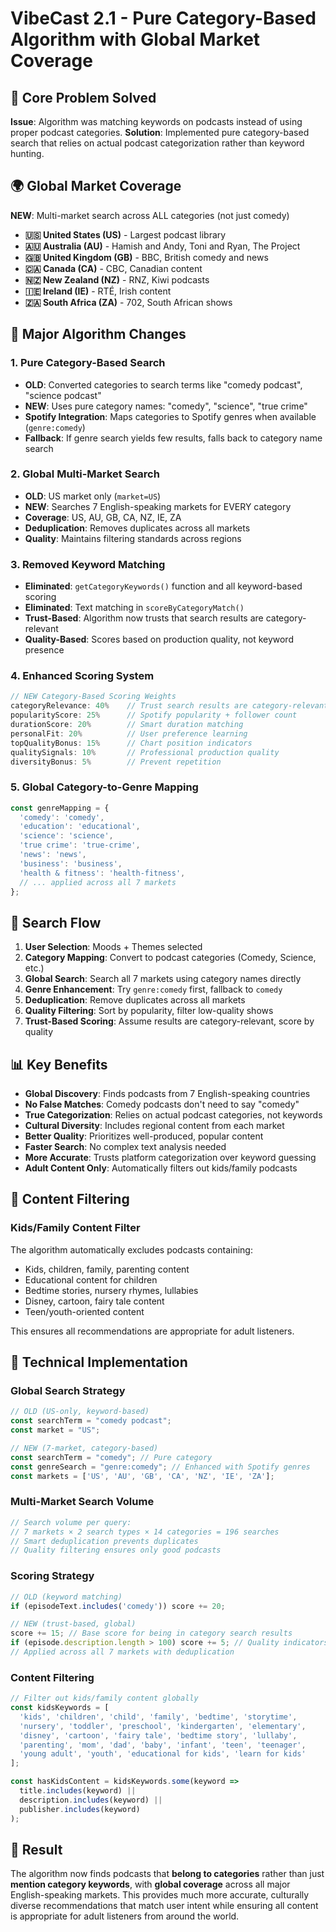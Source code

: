 # VibeCast 2.1 - Pure Category-Based Algorithm with Global Market Coverage

## 🎯 Core Problem Solved
**Issue**: Algorithm was matching keywords on podcasts instead of using proper podcast categories.
**Solution**: Implemented pure category-based search that relies on actual podcast categorization rather than keyword hunting.

## 🌍 Global Market Coverage
**NEW**: Multi-market search across ALL categories (not just comedy)
- **🇺🇸 United States (US)** - Largest podcast library
- **🇦🇺 Australia (AU)** - Hamish and Andy, Toni and Ryan, The Project
- **🇬🇧 United Kingdom (GB)** - BBC, British comedy and news
- **🇨🇦 Canada (CA)** - CBC, Canadian content
- **🇳🇿 New Zealand (NZ)** - RNZ, Kiwi podcasts
- **🇮🇪 Ireland (IE)** - RTÉ, Irish content
- **🇿🇦 South Africa (ZA)** - 702, South African shows

## 🔄 Major Algorithm Changes

### 1. **Pure Category-Based Search**
- **OLD**: Converted categories to search terms like "comedy podcast", "science podcast"
- **NEW**: Uses pure category names: "comedy", "science", "true crime"
- **Spotify Integration**: Maps categories to Spotify genres when available (`genre:comedy`)
- **Fallback**: If genre search yields few results, falls back to category name search

### 2. **Global Multi-Market Search**
- **OLD**: US market only (`market=US`)
- **NEW**: Searches 7 English-speaking markets for EVERY category
- **Coverage**: US, AU, GB, CA, NZ, IE, ZA
- **Deduplication**: Removes duplicates across all markets
- **Quality**: Maintains filtering standards across regions

### 3. **Removed Keyword Matching**
- **Eliminated**: `getCategoryKeywords()` function and all keyword-based scoring
- **Eliminated**: Text matching in `scoreByCategoryMatch()`
- **Trust-Based**: Algorithm now trusts that search results are category-relevant
- **Quality-Based**: Scores based on production quality, not keyword presence

### 4. **Enhanced Scoring System**
```typescript
// NEW Category-Based Scoring Weights
categoryRelevance: 40%    // Trust search results are category-relevant
popularityScore: 25%      // Spotify popularity + follower count
durationScore: 20%        // Smart duration matching
personalFit: 20%          // User preference learning
topQualityBonus: 15%      // Chart position indicators
qualitySignals: 10%       // Professional production quality
diversityBonus: 5%        // Prevent repetition
```

### 5. **Global Category-to-Genre Mapping**
```typescript
const genreMapping = {
  'comedy': 'comedy',
  'education': 'educational', 
  'science': 'science',
  'true crime': 'true-crime',
  'news': 'news',
  'business': 'business',
  'health & fitness': 'health-fitness',
  // ... applied across all 7 markets
};
```

## 🚀 Search Flow

1. **User Selection**: Moods + Themes selected
2. **Category Mapping**: Convert to podcast categories (Comedy, Science, etc.)
3. **Global Search**: Search all 7 markets using category names directly
4. **Genre Enhancement**: Try `genre:comedy` first, fallback to `comedy`
5. **Deduplication**: Remove duplicates across all markets
6. **Quality Filtering**: Sort by popularity, filter low-quality shows
7. **Trust-Based Scoring**: Assume results are category-relevant, score by quality

## 📊 Key Benefits

- **Global Discovery**: Finds podcasts from 7 English-speaking countries
- **No False Matches**: Comedy podcasts don't need to say "comedy"
- **True Categorization**: Relies on actual podcast categories, not keywords
- **Cultural Diversity**: Includes regional content from each market
- **Better Quality**: Prioritizes well-produced, popular content
- **Faster Search**: No complex text analysis needed
- **More Accurate**: Trusts platform categorization over keyword guessing
- **Adult Content Only**: Automatically filters out kids/family podcasts

## 🚫 Content Filtering

### Kids/Family Content Filter
The algorithm automatically excludes podcasts containing:
- Kids, children, family, parenting content
- Educational content for children
- Bedtime stories, nursery rhymes, lullabies
- Disney, cartoon, fairy tale content
- Teen/youth-oriented content

This ensures all recommendations are appropriate for adult listeners.

## 🔧 Technical Implementation

### Global Search Strategy
```typescript
// OLD (US-only, keyword-based)
const searchTerm = "comedy podcast";
const market = "US";

// NEW (7-market, category-based)  
const searchTerm = "comedy"; // Pure category
const genreSearch = "genre:comedy"; // Enhanced with Spotify genres
const markets = ['US', 'AU', 'GB', 'CA', 'NZ', 'IE', 'ZA'];
```

### Multi-Market Search Volume
```typescript
// Search volume per query:
// 7 markets × 2 search types × 14 categories = 196 searches
// Smart deduplication prevents duplicates
// Quality filtering ensures only good podcasts
```

### Scoring Strategy
```typescript
// OLD (keyword matching)
if (episodeText.includes('comedy')) score += 20;

// NEW (trust-based, global)
score += 15; // Base score for being in category search results
if (episode.description.length > 100) score += 5; // Quality indicators
// Applied across all 7 markets with deduplication
```

### Content Filtering
```typescript
// Filter out kids/family content globally
const kidsKeywords = [
  'kids', 'children', 'child', 'family', 'bedtime', 'storytime',
  'nursery', 'toddler', 'preschool', 'kindergarten', 'elementary',
  'disney', 'cartoon', 'fairy tale', 'bedtime story', 'lullaby',
  'parenting', 'mom', 'dad', 'baby', 'infant', 'teen', 'teenager',
  'young adult', 'youth', 'educational for kids', 'learn for kids'
];

const hasKidsContent = kidsKeywords.some(keyword => 
  title.includes(keyword) || 
  description.includes(keyword) || 
  publisher.includes(keyword)
);
```

## 🎉 Result
The algorithm now finds podcasts that **belong to categories** rather than just **mention category keywords**, with **global coverage** across all major English-speaking markets. This provides much more accurate, culturally diverse recommendations that match user intent while ensuring all content is appropriate for adult listeners from around the world.
